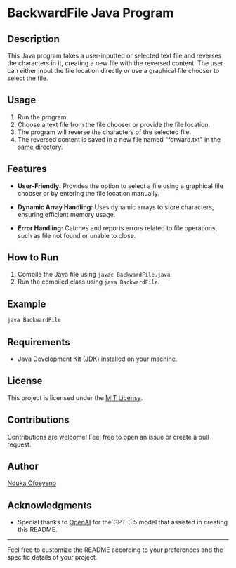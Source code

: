 # BackwardFile Java Program

## Description

This Java program takes a user-inputted or selected text file and reverses the characters in it, creating a new file with the reversed content. The user can either input the file location directly or use a graphical file chooser to select the file.

## Usage

1. Run the program.
2. Choose a text file from the file chooser or provide the file location.
3. The program will reverse the characters of the selected file.
4. The reversed content is saved in a new file named "forward.txt" in the same directory.

## Features

- **User-Friendly:** Provides the option to select a file using a graphical file chooser or by entering the file location manually.

- **Dynamic Array Handling:** Uses dynamic arrays to store characters, ensuring efficient memory usage.

- **Error Handling:** Catches and reports errors related to file operations, such as file not found or unable to close.

## How to Run

1. Compile the Java file using `javac BackwardFile.java`.
2. Run the compiled class using `java BackwardFile`.

## Example

```java
java BackwardFile
```

## Requirements

- Java Development Kit (JDK) installed on your machine.

## License

This project is licensed under the [MIT License](LICENSE).

## Contributions

Contributions are welcome! Feel free to open an issue or create a pull request.

## Author

[Nduka Ofoeyeno](https://github.com/ndukaof)

## Acknowledgments

- Special thanks to [OpenAI](https://www.openai.com/) for the GPT-3.5 model that assisted in creating this README.

---

Feel free to customize the README according to your preferences and the specific details of your project.

